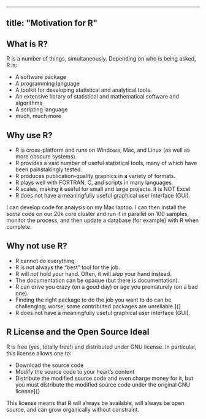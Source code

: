
---
title: "Motivation for R"
---

## What is R?

R is a number of things, simultaneously. Depending on who is being asked, R is:

- A software package
- A programming language
- A toolkit for developing statistical and analytical tools
- An extensive library of statistical and mathematical software and algorithms
- A scripting language
- much, much more

## Why use R?

- R is cross-platform and runs on Windows, Mac, and Linux (as well as
    more obscure systems).
- R provides a vast number of useful statistical tools, many of which
    have been painstakingly tested.
- R produces publication-quality graphics in a variety of formats.
- R plays well with FORTRAN, C, and scripts in many languages.
- R scales, making it useful for small and large projects. It is NOT
    Excel.
- R does not have a meaningfully useful graphical user interface (GUI).

I can develop code for analysis on my Mac laptop. I can
then install the *same* code on our 20k core cluster and run it in
parallel on 100 samples, monitor the process, and then update a database (for example)
with R when complete.

## Why not use R?

- R cannot do everything.
- R is not always the “best” tool for the job.
- R will *not* hold your hand. Often, it will *slap* your hand instead.
- The documentation can be opaque (but there is documentation).
- R can drive you crazy (on a good day) or age you prematurely (on a
    bad one).
- Finding the right package to do the job you want to do can be
    challenging; worse, some contributed packages are unreliable.]{}
- R does not have a meaningfully useful graphical user interface (GUI).

## R License and the Open Source Ideal

R is free (yes, totally free!) and distributed under GNU license. In particular, this license allows one to:

- Download the source code
- Modify the source code to your heart’s content
- Distribute the modified source code and even charge
    money for it, but you must distribute the modified source code
    under the original GNU license]{}

This license means that R will always be
available, will always be open source, and can grow organically without
constraint.
